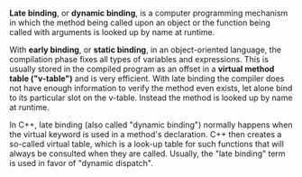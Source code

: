 __Late binding__, or __dynamic binding__, is a computer programming mechanism in which the method being called upon an object or the function being called with arguments is looked up by name at runtime.

With __early binding__, or __static binding__, in an object-oriented language, the compilation phase fixes all types of variables and expressions. This is usually stored in the compiled program as an offset in a __virtual method table ("v-table")__ and is very efficient. With late binding the compiler does not have enough information to verify the method even exists, let alone bind to its particular slot on the v-table. Instead the method is looked up by name at runtime.


In C++, late binding (also called "dynamic binding") normally happens when the virtual keyword is used in a method's declaration. C++ then creates a so-called virtual table, which is a look-up table for such functions that will always be consulted when they are called. Usually, the "late binding" term is used in favor of "dynamic dispatch".









